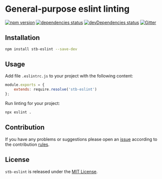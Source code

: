 General-purpose eslint linting
==============================

[![npm version](https://img.shields.io/npm/v/stb-eslint.svg?style=flat-square)](https://www.npmjs.com/package/stb-eslint)
[![dependencies status](https://img.shields.io/david/stbsdk/eslint.svg?style=flat-square)](https://david-dm.org/stbsdk/eslint)
[![devDependencies status](https://img.shields.io/david/dev/stbsdk/eslint.svg?style=flat-square)](https://david-dm.org/stbsdk/eslint?type=dev)
[![Gitter](https://img.shields.io/badge/gitter-join%20chat-blue.svg?style=flat-square)](https://gitter.im/DarkPark/stbsdk)


## Installation ##

```bash
npm install stb-eslint --save-dev
```


## Usage ##

Add file `.eslintrc.js` to your project with the following content:

```js
module.exports = {
    extends: require.resolve('stb-eslint')
};
```

Run linting for your project:

```bash
npx eslint .
```


## Contribution ##

If you have any problems or suggestions please open an [issue](https://github.com/stbsdk/eslint/issues)
according to the contribution [rules](.github/contributing.md).


## License ##

`stb-eslint` is released under the [MIT License](license.md).
